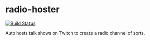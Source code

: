 # radio-hoster
[![Build Status](https://travis-ci.org/freaktechnik/radio-hoster.svg?branch=master)](https://travis-ci.org/freaktechnik/radio-hoster)

Auto hosts talk shows on Twitch to create a radio channel of sorts.
